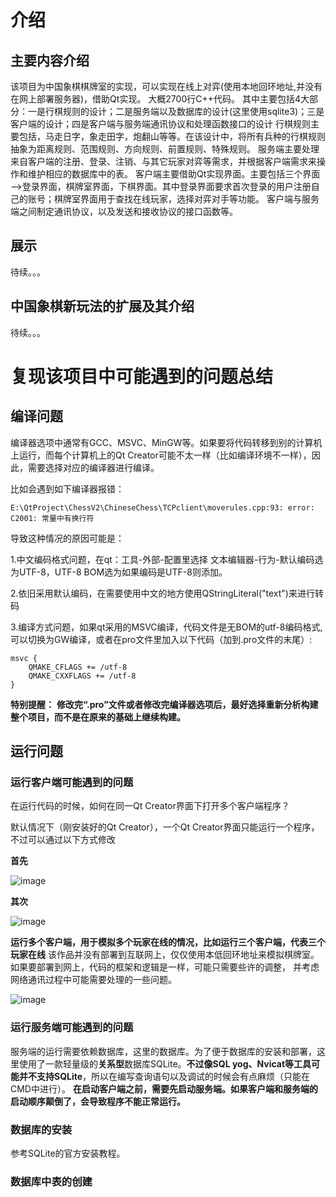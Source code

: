 # 介绍
## 主要内容介绍
该项目为中国象棋棋牌室的实现，可以实现在线上对弈(使用本地回环地址,并没有在网上部署服务器)，借助Qt实现。
大概2700行C++代码。
其中主要包括4大部分：一是行棋规则的设计；二是服务端以及数据库的设计(这里使用sqlite3)；三是客户端的设计；四是客户端与服务端通讯协议和处理函数接口的设计
行棋规则主要包括，马走日字，象走田字，炮翻山等等。在该设计中，将所有兵种的行棋规则抽象为距离规则、范围规则、方向规则、前置规则、特殊规则。
服务端主要处理来自客户端的注册、登录、注销、与其它玩家对弈等需求，并根据客户端需求来操作和维护相应的数据库中的表。
客户端主要借助Qt实现界面。主要包括三个界面——>登录界面，棋牌室界面，下棋界面。其中登录界面要求首次登录的用户注册自己的账号；棋牌室界面用于查找在线玩家，选择对弈对手等功能。
客户端与服务端之间制定通讯协议，以及发送和接收协议的接口函数等。

## 展示
待续。。。

## 中国象棋新玩法的扩展及其介绍
待续。。。

# 复现该项目中可能遇到的问题总结
## 编译问题
编译器选项中通常有GCC、MSVC、MinGW等。如果要将代码转移到别的计算机上运行，而每个计算机上的Qt Creator可能不太一样（比如编译环境不一样），因此，需要选择对应的编译器进行编译。

比如会遇到如下编译器报错：
```
E:\QtProject\ChessV2\ChineseChess\TCPclient\moverules.cpp:93: error: C2001: 常量中有换行符
```

导致这种情况的原因可能是：

1.中文编码格式问题，在qt：工具-外部-配置里选择 文本编辑器-行为-默认编码选为UTF-8，UTF-8 BOM选为如果编码是UTF-8则添加。

2.依旧采用默认编码，在需要使用中文的地方使用QStringLiteral("text")来进行转码

3.编译方式问题，如果qt采用的MSVC编译，代码文件是无BOM的utf-8编码格式,可以切换为GW编译，或者在pro文件里加入以下代码（加到.pro文件的末尾）:

```
msvc {
    QMAKE_CFLAGS += /utf-8
    QMAKE_CXXFLAGS += /utf-8
}
```

**特别提醒：**
**修改完“.pro”文件或者修改完编译器选项后，最好选择重新分析构建整个项目，而不是在原来的基础上继续构建。**

## 运行问题

### 运行客户端可能遇到的问题
在运行代码的时候，如何在同一Qt Creator界面下打开多个客户端程序？

默认情况下（刚安装好的Qt Creator），一个Qt Creator界面只能运行一个程序，不过可以通过以下方式修改

**首先**

![image](https://github.com/helloautomatic/personal-works/assets/88640443/497fd688-47cb-4d64-8631-44fa88c85227)

**其次**

![image](https://github.com/helloautomatic/personal-works/assets/88640443/e61e9d0a-2e46-40a7-b2ae-da38f93c5f1e)

**运行多个客户端，用于模拟多个玩家在线的情况，比如运行三个客户端，代表三个玩家在线**
该作品并没有部署到互联网上，仅仅使用本低回环地址来模拟棋牌室。如果要部署到网上，代码的框架和逻辑是一样，可能只需要些许的调整，
并考虑网络通讯过程中可能需要处理的一些问题。

![image](https://github.com/helloautomatic/personal-works/assets/88640443/ee9f4d53-2795-4422-8fbf-86f108abbb30)

### 运行服务端可能遇到的问题
服务端的运行需要依赖数据库，这里的数据库。为了便于数据库的安装和部署，这里使用了一款轻量级的**关系型**数据库SQLite。**不过像SQL yog、Nvicat等工具可能并不支持SQLite**，所以在编写查询语句以及调试的时候会有点麻烦（只能在CMD中进行）。
**在启动客户端之前，需要先启动服务端。如果客户端和服务端的启动顺序颠倒了，会导致程序不能正常运行。**

### 数据库的安装
参考SQLite的官方安装教程。

### 数据库中表的创建









